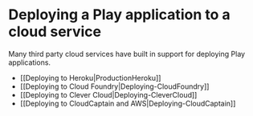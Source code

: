 <!--- Copyright (C) from 2022 The Play Framework Contributors <https://github.com/playframework>, 2011-2021 Lightbend Inc. <https://www.lightbend.com> -->

# Deploying a Play application to a cloud service

Many third party cloud services have built in support for deploying Play applications.

- [[Deploying to Heroku|ProductionHeroku]]
- [[Deploying to Cloud Foundry|Deploying-CloudFoundry]]
- [[Deploying to Clever Cloud|Deploying-CleverCloud]]
- [[Deploying to CloudCaptain and AWS|Deploying-CloudCaptain]]
